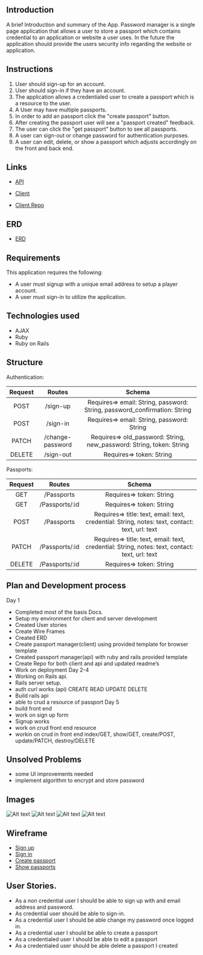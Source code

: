 ## Introduction

A brief Introduction and summary of the App.
Password manager is a single page application that allows a user to store a passport which contains credential to an application or website a user uses.
In the future the application should provide the users security info regarding the website or application.

## Instructions
1. User should sign-up for an account.
2. User should sign-in if they have an account.
3. The application allows a credentialed user to create a passport which is a resource to the user.
4. A User may have multiple passports.
5. In order to add an passport click the "create passport" button.
6. After creating the passport user will see a "passport created" feedback.
7. The user can click the "get passport" button to see all passports.
8. A user can sign-out or change password for authentication purposes.
9. A user can edit, delete, or show a passport which adjusts accordingly on the front and back end.

## Links

  - [API](https://passportman-api.herokuapp.com/)

  - [Client](https://acharlesl.github.io/Password-Manager-app/)

  - [Client Repo](https://github.com/ACharlesL/Password-Manager-app)

## ERD

  - [ERD](https://i.imgur.com/OwCXnAA.jpg)


## Requirements

This application requires the following:
  - A user must signup with a unique email address to setup a player account.
  - A user must sign-in to utilize the application.

## Technologies used

* AJAX
* Ruby
* Ruby on Rails

## Structure

Authentication:

| Request | Routes | Schema |
|:-------:|:-------:|:------:|
|  POST | /sign-up  | Requires=> email: String, password: String, password_confirmation: String |
|  POST |  /sign-in | Requires=> email: String, password: String |
|  PATCH |  /change-password | Requires=> old_password: String, new_password: String, token: String |
|  DELETE |  /sign-out | Requires=> token: String |

Passports:

| Request | Routes | Schema |
|:-------:|:-------:|:------:|
|  GET | /Passports  | Requires=> token: String |
|  GET |  /Passports/:id | Requires=> token: String |
|  POST |  /Passports | Requires=> title: text, email: text, credential: String, notes: text, contact: text, url: text |
|  PATCH |  /Passports/:id | Requires=> title: text, email: text, credential: String, notes: text, contact: text, url: text |
|  DELETE | /Passports/:id | Requires=> token: String |

## Plan and Development process
  Day 1
   - Completed most of the basis Docs.
   - Setup my environment for client and server development
   - Created User stories
   - Create Wire Frames
   - Created ERD
   - Create passport manager(client) using provided template for browser template
   - Created passport manager(api) with ruby and rails provided template
   - Create Repo for both client and api and updated readme’s
   - Work on deployment
  Day 2-4
   - Working on Rails api.
   - Rails server setup.
   - auth curl works (api)
     CREATE
     READ
     UPDATE
     DELETE
   - Build rails api
   - able to crud a resource of passport
  Day 5
   - build front end
   - work on sign up form
   - Signup works
   - work on crud front end resource
   - workin on crud in front end index/GET, show/GET, create/POST, update/PATCH, destroy/DELETE


## Unsolved Problems
  - some UI improvements needed
  - implement algorithm to encrypt and store password

## Images
  ![Alt text](/assets/image/snapshot1.jpg "App snapshot")
  ![Alt text](/assets/image/snapshot2.jpg "App snapshot")
  ![Alt text](/assets/image/snapshot3.jpg "App snapshot")
  ![Alt text](/assets/image/snapshot4.jpg "App snapshot")


## Wireframe
  - [Sign up](https://i.imgur.com/BaG8QYp.jpg)
  - [Sign in](https://i.imgur.com/490lLU6.jpg)
  - [Create passport](https://i.imgur.com/F7pJGK9.jpg)
  - [Show passports](https://i.imgur.com/wxIjQWW.jpg)

## User Stories.
* As a non credential user I should be able to sign up with and email address and password.
* As credential user should be able to sign-in.
* As a credential user I should be able change my password once logged in.
* As a credential user I should be able to create a passport
* As a credentialed user I should be able to edit a passport
* As a credentialed user should be able delete a passport I created
